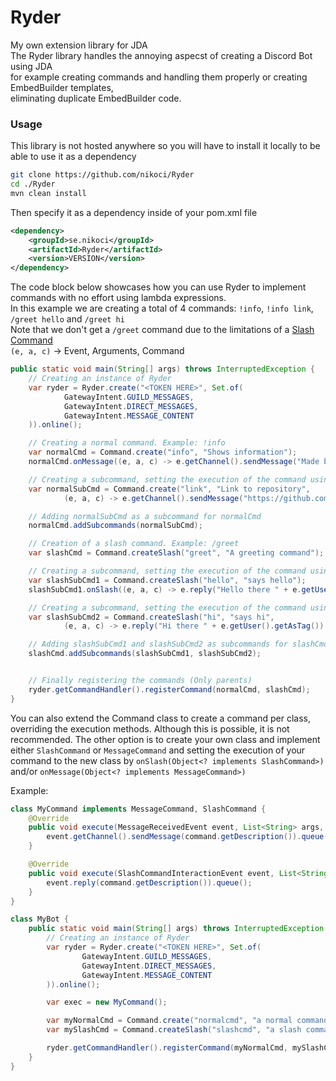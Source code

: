 # Ryder
My own extension library for JDA<br>
The Ryder library handles the annoying aspecst of creating a Discord Bot using JDA<br>
for example creating commands and handling them properly or creating EmbedBuilder templates,<br>
eliminating duplicate EmbedBuilder code.
<br>
### Usage
This library is not hosted anywhere so you will have to install it locally to be able to use it as a dependency
```bash
git clone https://github.com/nikoci/Ryder
cd ./Ryder
mvn clean install
```

Then specify it as a dependency inside of your pom.xml file
```xml
<dependency>
    <groupId>se.nikoci</groupId>
    <artifactId>Ryder</artifactId>
    <version>VERSION</version>
</dependency>
```

The code block below showcases how you can use Ryder to implement commands with no effort using lambda expressions.<br>
In this example we are creating a total of 4 commands: `!info`, `!info link`, `/greet hello` and `/greet hi`<br>
Note that we don't get a `/greet` command due to the limitations of a [Slash Command](https://discord.com/developers/docs/interactions/application-commands)<br>
`(e, a, c)` -> Event, Arguments, Command

```java
public static void main(String[] args) throws InterruptedException {
    // Creating an instance of Ryder
    var ryder = Ryder.create("<TOKEN HERE>", Set.of(
            GatewayIntent.GUILD_MESSAGES,
            GatewayIntent.DIRECT_MESSAGES,
            GatewayIntent.MESSAGE_CONTENT
    )).online();

    // Creating a normal command. Example: !info
    var normalCmd = Command.create("info", "Shows information");
    normalCmd.onMessage((e, a, c) -> e.getChannel().sendMessage("Made by Arijan Nikoci").queue());

    // Creating a subcommand, setting the execution of the command using constructor
    var normalSubCmd = Command.create("link", "Link to repository",
            (e, a, c) -> e.getChannel().sendMessage("https://github.com/nikoci/Ryder").queue());

    // Adding normalSubCmd as a subcommand for normalCmd
    normalCmd.addSubcommands(normalSubCmd);

    // Creation of a slash command. Example: /greet
    var slashCmd = Command.createSlash("greet", "A greeting command");

    // Creating a subcommand, setting the execution of the command using Command#onSlash(SlashCommand)
    var slashSubCmd1 = Command.createSlash("hello", "says hello");
    slashSubCmd1.onSlash((e, a, c) -> e.reply("Hello there " + e.getUser().getAsTag()).queue());

    // Creating a subcommand, setting the execution of the command using constructor
    var slashSubCmd2 = Command.createSlash("hi", "says hi",
            (e, a, c) -> e.reply("Hi there " + e.getUser().getAsTag()).queue());

    // Adding slashSubCmd1 and slashSubCmd2 as subcommands for slashCmd
    slashCmd.addSubcommands(slashSubCmd1, slashSubCmd2);


    // Finally registering the commands (Only parents)
    ryder.getCommandHandler().registerCommand(normalCmd, slashCmd);
}
```
You can also extend the Command class to create a command per class, overriding the execution methods. Although this is possible, it is not recommended.
The other option is to create your own class and implement either `SlashCommand` or `MessageCommand` and setting the execution of
your command to the new class by `onSlash(Object<? implements SlashCommand>)` and/or `onMessage(Object<? implements MessageCommand>)`

Example:
```java
class MyCommand implements MessageCommand, SlashCommand {
    @Override
    public void execute(MessageReceivedEvent event, List<String> args, Command command) {
        event.getChannel().sendMessage(command.getDescription()).queue();
    }

    @Override
    public void execute(SlashCommandInteractionEvent event, List<String> args, Command command) {
        event.reply(command.getDescription()).queue();
    }
}

class MyBot {
    public static void main(String[] args) throws InterruptedException {
        // Creating an instance of Ryder
        var ryder = Ryder.create("<TOKEN HERE>", Set.of(
                GatewayIntent.GUILD_MESSAGES,
                GatewayIntent.DIRECT_MESSAGES,
                GatewayIntent.MESSAGE_CONTENT
        )).online();

        var exec = new MyCommand();

        var myNormalCmd = Command.create("normalcmd", "a normal command", exec);
        var mySlashCmd = Command.createSlash("slashcmd", "a slash command", exec);

        ryder.getCommandHandler().registerCommand(myNormalCmd, mySlashCmd);
    }
}
```

